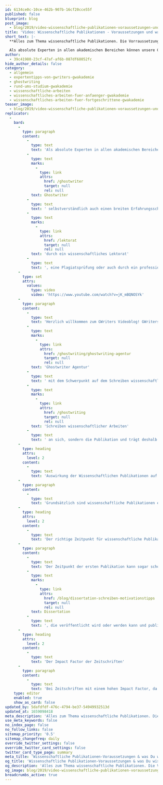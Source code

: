 ```yaml
---
id: 6134ce0c-10ce-462b-907b-16cf20cce55f
published: false
blueprint: blog
post_image:
  - blog/2019/video-wissenschaftliche-publikationen-voraussetzungen-und-was-du-wissen-musst/wissenschaftliche-Publikationen-Voraussetzungen.png
title: 'Video: Wissenschaftliche Publikationen - Voraussetzungen und was Du wissen musst'
short_text: |-
  **Alles zum Thema wissenschaftliche Publikationen. Die Vorraussetzungen, was der Impact Factor ist und welcher Zeitpunkt richtig ist zur Veröffentlichung.**

  Als absolute Experten in allen akademischen Bereichen können unsere Ghostwriter selbstverständlich auch einen breiten Erfahrungsschatz bezüglich der Publikation wissenschaftlicher Arbeiten vorweisen. In diesem Video stellen wir ...
author:
  - 39c41980-23cf-47af-af6b-087df68052fc
hide_author_details: false
category:
  - allgemein
  - expertentipps-von-gwriters-gwakademie
  - ghostwriting
  - rund-ums-studium-gwakademie
  - wissenschaftliche-arbeiten
  - wissenschaftliches-arbeiten-fuer-anfaenger-gwakademie
  - wissenschaftliches-arbeiten-fuer-fortgeschrittene-gwakademie
teaser_image:
  - blog/2019/video-wissenschaftliche-publikationen-voraussetzungen-und-was-du-wissen-musst/wissenschaftliche-Publikationen-Voraussetzungen.png
replicator:
  -
    bard:
      -
        type: paragraph
        content:
          -
            type: text
            text: 'Als absolute Experten in allen akademischen Bereichen können unsere '
          -
            type: text
            marks:
              -
                type: link
                attrs:
                  href: /ghostwriter
                  target: null
                  rel: null
            text: Ghostwriter
          -
            type: text
            text: ' selbstverständlich auch einen breiten Erfahrungsschatz bezüglich der Publikation wissenschaftlicher Arbeiten vorweisen. In diesem Video stellen wir daher unsere Erfahrungen mit wissenschaftlichen Publikationen, die Voraussetzungen für wissenschaftliche Publikationen sowie alle weiteren zentralen Fakten rund um das Thema dar. Selbstverständlich unterstützen wir auch Doktoranden und Forscher bei der Vorbereitung auf eine Publikation, beispielsweise '
          -
            type: text
            marks:
              -
                type: link
                attrs:
                  href: /lektorat
                  target: null
                  rel: null
            text: 'durch ein wissenschaftliches Lektorat'
          -
            type: text
            text: ', eine Plagiatsprüfung oder auch durch ein professionelles Schreibcoaching.'
      -
        type: set
        attrs:
          values:
            type: video
            video: 'https://www.youtube.com/watch?v=jK_mBQNOSYk'
      -
        type: paragraph
        content:
          -
            type: text
            text: 'Herzlich willkommen zum GWriters Videoblog! GWriters ist eine professionelle '
          -
            type: text
            marks:
              -
                type: link
                attrs:
                  href: /ghostwriting/ghostwriting-agentur
                  target: null
                  rel: null
            text: 'Ghostwriter Agentur'
          -
            type: text
            text: ' mit dem Schwerpunkt auf dem Schreiben wissenschaftlicher Texte. Das heutige Thema betrifft allerdings nicht das '
          -
            type: text
            marks:
              -
                type: link
                attrs:
                  href: /ghostwriting
                  target: null
                  rel: null
            text: 'Schreiben wissenschaftlicher Arbeiten'
          -
            type: text
            text: ' an sich, sondern die Publikation und trägt deshalb den Titel "Wissenschaftliche Publikationen - was sind die Voraussetzungen und was musst du darüber wissen?".'
      -
        type: heading
        attrs:
          level: 2
        content:
          -
            type: text
            text: 'Auswirkung der Wissenschaftlichen Publikationen auf die Reputation'
      -
        type: paragraph
        content:
          -
            type: text
            text: 'Grundsätzlich sind wissenschaftliche Publikationen ein enormer Beitrag zu eurer eigenen akademischen Laufbahn. Meistens sind wissenschaftliche Publikationen an sich die Visitenkarte eines jeden Forschers und je mehr publiziert wurde und in höher rangingen Zeitschriften und Artikel oder wo auch immer, desto besser ist es natürlich für die Reputation des jeweiligen Forschers. Das Publizieren ist teilweise während der Promotion nicht nur möglich, sondern sogar nötig und führt später natürlich auch zu einer besseren Karriere in der Wissenschaft oder zur Professur; beziehungsweise stiftet einen Beitrag zu einer Professur. Und wie gesagt, es gibt Veröffentlichungen nicht nur in Zeitschriften, sondern auch bei Verlagen können Bücher und wissenschaftliche Arbeiten veröffentlicht werden. Für kleinere Artikel und Exzerpte, gerade im Bereich der Medizin oder der Biochemie, sind bestimmte Zeitschriften wirklich sehr sehr beliebt zum Publizieren, da kommen wir gleich noch weiter darauf zurück, was da die Kriterien sind. Wichtig ist, es gilt trotzdem Qualität vor Quantität. Es ist also nicht die Vielzahl der Publikationen, sondern eben auch die Qualität der Publikation und gerade der genutzten Medien, Verleger und Zeitschriften entscheidend.'
      -
        type: heading
        attrs:
          level: 2
        content:
          -
            type: text
            text: 'Der richtige Zeitpunkt für wissenschaftliche Publikationen'
      -
        type: paragraph
        content:
          -
            type: text
            text: 'Der Zeitpunkt der ersten Publikation kann sogar schon zum Beispiel im Masterstudium sein. Das muss nicht unbedingt erst im Promotionsverfahren sein. Manche Studenten publizieren bereits, weil sie sich schon sicher sind, dass sie weiter forschen möchten und schon wissen in welche Richtung sie gehen möchten. Wissenschaftliche Arbeiten, die sie vielleicht bereits geschrieben haben im Studium, können publiziert werden. Wenn also Ihr auch ein Thema habt, was sehr sehr interessant ist im wissenschaftlichen Diskurs, was vielleicht zur Diskussion beiträgt, dann sprecht Euch mit Eurem Betreuer ab. Manchmal habt Ihr auch jemanden dabei, der genauso ambitioniert ist wie Ihr dann in diesem fall und Euch dabei wirklich unter die Arme greift, auch Eure wissenschaftliche Arbeit zu publizieren, wenn sie denn dann auch die entsprechenden Kriterien erfüllt. Das gleiche gilt natürlich für die '
          -
            type: text
            marks:
              -
                type: link
                attrs:
                  href: /blog/dissertation-schreiben-motivationstipps
                  target: null
                  rel: null
            text: Dissertation
          -
            type: text
            text: ', die veröffentlicht wird oder werden kann und publiziert werden kann oder Ihr könnt auch an einer sogenannten Gemeinschaftspublikationen teilhaben. Tipps für erfolgreiche Publikationen oder vielmehr auch für wissenschaftliche Publikationen, die Euch im weiteren Verlauf Eurer Karriere unter anderem als Forscher weiter bringen sind, dass Ihr die Vorlaufzeit natürlich beachtet. Manche Magazine haben sehr sehr lange Vorlaufzeiten und Ihr müsst komplizierte Auswahlverfahren mit Eurer Publikation durchlaufen. Deswegen achtet auf die Vorlaufzeiten, plant damit, wenn Ihr etwas publizieren müsst und nicht nur wollt. Schaut, dass Ihr wirklich einen Beitrag zur wissenschaftlichen Diskussion leistet, dass das Thema also relevant und interessant ist. Wie gesagt, gerade in Magazinen, wo Ihr einen Artikel platzieren möchtet, ist es wichtig, dass dieses wirklich ein interessantes Thema ist.'
      -
        type: heading
        attrs:
          level: 2
        content:
          -
            type: text
            text: 'Der Impact Factor der Zeitschriften'
      -
        type: paragraph
        content:
          -
            type: text
            text: 'Bei Zeitschriften mit einem hohen Impact Factor, da ist es natürlich ganz ganz wichtig, dass Ihr einen interessanten Artikel habt, der auch konsistent formuliert ist und der eben auch wirklich den Leser interessiert. Impact Factor habe ich gerade schon angesprochen, wir haben vorhin schon erwähnt, dass es verschiedene Magazine gibt, die unterschiedlich hoch angesehen sind und Eure Reputation dann durch die Publikation eben weiter stärken. Der Impact Factor wird beschrieben durch die Anzahl der Zitationen der jeweiligen Artikel aus dem Magazin. Das heisst, es gibt Magazine die in wissenschaftlichen Arbeiten öfter genannt werden und haben dann natürlich einen höheren Impact Factor. Und das sind auch die, wo Ihr Eure Publikation im besten Fall platzieren möchtet. Wie gesagt rechnet bei gerade diesen Zeitschriften mit einem hohen Impact Factor mit auch wirklich langen Vorlaufzeiten. Ihr müsst dort ein sogenanntes Peer-Review-Verfahren, in der Regel durchlaufen, wo sich ein Gutachterteam mit Eurem Artikel beschäftigt. Das sind dann Menschen, die den ganzen Tag eigentlich nichts anderes tun, als Artikel zu beurteilen und zu schauen: Sind diese erst mal überhaupt gut geschrieben? Sind diese inhaltlich relevant? Sind diese ordentlich visualisiert? Passen diese überhaupt zu der jeweiligen Zeitschrift oder dem Medium, wo es dann veröffentlicht wird? All dies solltet Ihr natürlich auch bei Eurer Publikation im Vorfeld schon beachten und Euch entsprechend vorbereiten. Ich hoffe ich konnte Euch so einen kleinen Einblick geben, was die Kriterien einer erfolgreichen Publikation sind und wo Euch das auch weiterbringt und freue mich, dass Ihr wieder zugeschaut habt.'
    type: editor
    enabled: true
    show_as_card: false
updated_by: 5dafdfdf-476c-4794-be37-54949932513d
updated_at: 1659098418
meta_description: 'Alles zum Thema wissenschaftliche Publikationen. Die Vorraussetzungen, was der Impact Factor ist und welcher Zeitpunkt richtig ist zur Veröffentlichung.'
use_meta_keywords: false
no_index_page: false
no_follow_links: false
sitemap_priority: '0.5'
sitemap_changefreq: daily
override_twitter_settings: false
override_twitter_card_settings: false
twitter_card_type_page: summary
meta_title: 'Wissenschaftliche Publikationen-Voraussetzungen & was Du wissen musst'
og_title: 'Wissenschaftliche Publikationen-Voraussetzungen & was Du wissen musst'
og_description: 'Alles zum Thema wissenschaftliche Publikationen. Die Vorraussetzungen, was der Impact Factor ist und welcher Zeitpunkt richtig ist zur Veröffentlichung.'
og_image: blog/2019/video-wissenschaftliche-publikationen-voraussetzungen-und-was-du-wissen-musst/wissenschaftliche-Publikationen-Voraussetzungen.png
breadcrumbs_active: true
---
```

